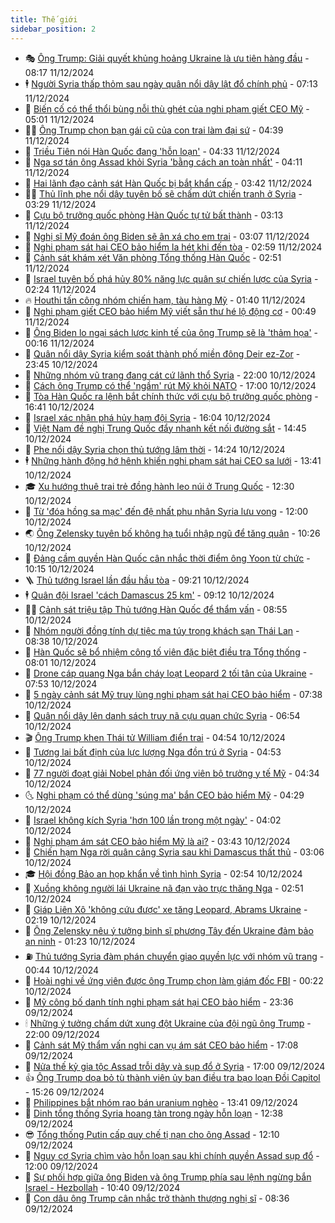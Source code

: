 ```yaml
---
title: Thế giới
sidebar_position: 2
---
```


<!-- vnexpress-the-gioi:START -->
- 🎭 [Ông Trump: Giải quyết khủng hoảng Ukraine là ưu tiên hàng đầu](https://vnexpress.net/ong-trump-giai-quyet-khung-hoang-ukraine-la-uu-tien-hang-dau-4826536.html) - 08:17 11/12/2024
- 🕴 [Người Syria thấp thỏm sau ngày quân nổi dậy lật đổ chính phủ](https://vnexpress.net/nguoi-syria-thap-thom-sau-ngay-quan-noi-day-lat-do-chinh-phu-4826080.html) - 07:13 11/12/2024
- 🤭 [Biến cố có thể thổi bùng nỗi thù ghét của nghi phạm giết CEO Mỹ](https://vnexpress.net/bien-co-co-the-thoi-bung-noi-thu-ghet-cua-nghi-pham-giet-ceo-my-4826297.html) - 05:01 11/12/2024
- 🧑‍💻 [Ông Trump chọn bạn gái cũ của con trai làm đại sứ](https://vnexpress.net/ong-trump-chon-ban-gai-cu-cua-con-trai-lam-dai-su-4826411.html) - 04:39 11/12/2024
- 🦏 [Triều Tiên nói Hàn Quốc đang &#39;hỗn loạn&#39;](https://vnexpress.net/trieu-tien-noi-han-quoc-dang-hon-loan-4826349.html) - 04:33 11/12/2024
- 🦒 [Nga sơ tán ông Assad khỏi Syria &#39;bằng cách an toàn nhất&#39;](https://vnexpress.net/nga-so-tan-ong-assad-khoi-syria-bang-cach-an-toan-nhat-4826318.html) - 04:11 11/12/2024
- 🌈 [Hai lãnh đạo cảnh sát Hàn Quốc bị bắt khẩn cấp](https://vnexpress.net/hai-lanh-dao-canh-sat-han-quoc-bi-bat-khan-cap-4826316.html) - 03:42 11/12/2024
- 🧑‍🏫 [Thủ lĩnh phe nổi dậy tuyên bố sẽ chấm dứt chiến tranh ở Syria](https://vnexpress.net/thu-linh-phe-noi-day-tuyen-bo-se-cham-dut-chien-tranh-o-syria-4826320.html) - 03:29 11/12/2024
- 🐲 [Cựu bộ trưởng quốc phòng Hàn Quốc tự tử bất thành](https://vnexpress.net/cuu-bo-truong-quoc-phong-han-quoc-tu-tu-bat-thanh-4826402.html) - 03:13 11/12/2024
- 🦒 [Nghị sĩ Mỹ đoán ông Biden sẽ ân xá cho em trai](https://vnexpress.net/nghi-si-my-doan-ong-biden-se-an-xa-cho-em-trai-4826326.html) - 03:07 11/12/2024
- 🐻 [Nghi phạm sát hại CEO bảo hiểm la hét khi đến tòa](https://vnexpress.net/nghi-pham-sat-hai-ceo-bao-hiem-la-het-khi-den-toa-4826311.html) - 02:59 11/12/2024
- 🚀 [Cảnh sát khám xét Văn phòng Tổng thống Hàn Quốc](https://vnexpress.net/canh-sat-kham-xet-van-phong-tong-thong-han-quoc-4826393.html) - 02:51 11/12/2024
- 🥰 [Israel tuyên bố phá hủy 80% năng lực quân sự chiến lược của Syria](https://vnexpress.net/israel-tuyen-bo-pha-huy-80-nang-luc-quan-su-chien-luoc-cua-syria-4826285.html) - 02:24 11/12/2024
- 🔥 [Houthi tấn công nhóm chiến hạm, tàu hàng Mỹ](https://vnexpress.net/houthi-tan-cong-nhom-chien-ham-tau-hang-my-4826289.html) - 01:40 11/12/2024
- 🥳 [Nghi phạm giết CEO bảo hiểm Mỹ viết sẵn thư hé lộ động cơ](https://vnexpress.net/nghi-pham-giet-ceo-bao-hiem-my-viet-san-thu-he-lo-dong-co-4826141.html) - 00:49 11/12/2024
- 💼 [Ông Biden lo ngại sách lược kinh tế của ông Trump sẽ là &#39;thảm họa&#39;](https://vnexpress.net/ong-biden-lo-ngai-sach-luoc-kinh-te-cua-ong-trump-se-la-tham-hoa-4826280.html) - 00:16 11/12/2024
- 🤡 [Quân nổi dậy Syria kiểm soát thành phố miền đông Deir ez-Zor](https://vnexpress.net/quan-noi-day-syria-kiem-soat-thanh-pho-mien-dong-deir-ez-zor-4826282.html) - 23:45 10/12/2024
- 🌁 [Những nhóm vũ trang đang cát cứ lãnh thổ Syria](https://vnexpress.net/nhung-nhom-vu-trang-dang-cat-cu-lanh-tho-syria-4825968.html) - 22:00 10/12/2024
- 🤩 [Cách ông Trump có thể &#39;ngầm&#39; rút Mỹ khỏi NATO](https://vnexpress.net/cach-ong-trump-co-the-ngam-rut-my-khoi-nato-4825672.html) - 17:00 10/12/2024
- 🎉 [Tòa Hàn Quốc ra lệnh bắt chính thức với cựu bộ trưởng quốc phòng](https://vnexpress.net/toa-han-quoc-ra-lenh-bat-chinh-thuc-voi-cuu-bo-truong-quoc-phong-4826263.html) - 16:41 10/12/2024
- 🎉 [Israel xác nhận phá hủy hạm đội Syria](https://vnexpress.net/israel-xac-nhan-pha-huy-ham-doi-syria-4826255.html) - 16:04 10/12/2024
- 🌁 [Việt Nam đề nghị Trung Quốc đẩy nhanh kết nối đường sắt](https://vnexpress.net/viet-nam-de-nghi-trung-quoc-day-nhanh-ket-noi-duong-sat-4826246.html) - 14:45 10/12/2024
- 🌊 [Phe nổi dậy Syria chọn thủ tướng lâm thời](https://vnexpress.net/phe-noi-day-syria-chon-thu-tuong-lam-thoi-4826248.html) - 14:24 10/12/2024
- 🕴 [Những hành động hớ hênh khiến nghi phạm sát hại CEO sa lưới](https://vnexpress.net/nhung-hanh-dong-ho-henh-khien-nghi-pham-sat-hai-ceo-sa-luoi-4826242.html) - 13:41 10/12/2024
- 🎓 [Xu hướng thuê trai trẻ đồng hành leo núi ở Trung Quốc](https://vnexpress.net/xu-huong-thue-trai-tre-dong-hanh-leo-nui-o-trung-quoc-4826146.html) - 12:30 10/12/2024
- 🦩 [Từ &#39;đóa hồng sa mạc&#39; đến đệ nhất phu nhân Syria lưu vong](https://vnexpress.net/tu-doa-hong-sa-mac-den-de-nhat-phu-nhan-syria-luu-vong-4825641.html) - 12:00 10/12/2024
- 🌏 [Ông Zelensky tuyên bố không hạ tuổi nhập ngũ để tăng quân](https://vnexpress.net/ong-zelensky-tuyen-bo-khong-ha-tuoi-nhap-ngu-de-tang-quan-4826173.html) - 10:26 10/12/2024
- 🌋 [Đảng cầm quyền Hàn Quốc cân nhắc thời điểm ông Yoon từ chức](https://vnexpress.net/dang-cam-quyen-han-quoc-can-nhac-thoi-diem-ong-yoon-tu-chuc-4826170.html) - 10:15 10/12/2024
- 🪜 [Thủ tướng Israel lần đầu hầu tòa](https://vnexpress.net/thu-tuong-israel-lan-dau-hau-toa-4826139.html) - 09:21 10/12/2024
- 🕴 [Quân đội Israel &#39;cách Damascus 25 km&#39;](https://vnexpress.net/quan-doi-israel-cach-damascus-25-km-4826123.html) - 09:12 10/12/2024
- 🧑‍🏫 [Cảnh sát triệu tập Thủ tướng Hàn Quốc để thẩm vấn](https://vnexpress.net/canh-sat-trieu-tap-thu-tuong-han-quoc-de-tham-van-4826111.html) - 08:55 10/12/2024
- 🌮 [Nhóm người đồng tính dự tiệc ma túy trong khách sạn Thái Lan](https://vnexpress.net/nhom-nguoi-dong-tinh-du-tiec-ma-tuy-trong-khach-san-thai-lan-4826070.html) - 08:38 10/12/2024
- 🚦 [Hàn Quốc sẽ bổ nhiệm công tố viên đặc biệt điều tra Tổng thống](https://vnexpress.net/han-quoc-se-bo-nhiem-cong-to-vien-dac-biet-dieu-tra-tong-thong-4826087.html) - 08:01 10/12/2024
- 💫 [Drone cáp quang Nga bắn cháy loạt Leopard 2 tối tân của Ukraine](https://vnexpress.net/drone-cap-quang-nga-ban-chay-loat-leopard-2-toi-tan-cua-ukraine-4826024.html) - 07:53 10/12/2024
- 🤡 [5 ngày cảnh sát Mỹ truy lùng nghi phạm sát hại CEO bảo hiểm](https://vnexpress.net/5-ngay-canh-sat-my-truy-lung-nghi-pham-sat-hai-ceo-bao-hiem-4825879.html) - 07:38 10/12/2024
- 🦣 [Quân nổi dậy lên danh sách truy nã cựu quan chức Syria](https://vnexpress.net/quan-noi-day-len-danh-sach-truy-na-cuu-quan-chuc-syria-4825959.html) - 06:54 10/12/2024
- 🎬 [Ông Trump khen Thái tử William điển trai](https://vnexpress.net/ong-trump-khen-thai-tu-william-dien-trai-4825938.html) - 04:54 10/12/2024
- 🎉 [Tương lai bất định của lực lượng Nga đồn trú ở Syria](https://vnexpress.net/tuong-lai-bat-dinh-cua-luc-luong-nga-don-tru-o-syria-4825464.html) - 04:53 10/12/2024
- 🎡 [77 người đoạt giải Nobel phản đối ứng viên bộ trưởng y tế Mỹ](https://vnexpress.net/77-nguoi-doat-giai-nobel-phan-doi-ung-vien-bo-truong-y-te-my-4825906.html) - 04:34 10/12/2024
- 🌜 [Nghi phạm có thể dùng &#39;súng ma&#39; bắn CEO bảo hiểm Mỹ](https://vnexpress.net/nghi-pham-co-the-dung-sung-ma-ban-ceo-bao-hiem-my-4825943.html) - 04:29 10/12/2024
- 🎡 [Israel không kích Syria &#39;hơn 100 lần trong một ngày&#39;](https://vnexpress.net/israel-khong-kich-syria-hon-100-lan-trong-mot-ngay-4825905.html) - 04:02 10/12/2024
- 🤗 [Nghi phạm ám sát CEO bảo hiểm Mỹ là ai?](https://vnexpress.net/nghi-pham-am-sat-ceo-bao-hiem-my-la-ai-4825900.html) - 03:43 10/12/2024
- 🦩 [Chiến hạm Nga rời quân cảng Syria sau khi Damascus thất thủ](https://vnexpress.net/chien-ham-nga-roi-quan-cang-syria-sau-khi-damascus-that-thu-4825869.html) - 03:06 10/12/2024
- 🎓 [Hội đồng Bảo an họp khẩn về tình hình Syria](https://vnexpress.net/hoi-dong-bao-an-hop-khan-ve-tinh-hinh-syria-4825871.html) - 02:54 10/12/2024
- 🌁 [Xuồng không người lái Ukraine nã đạn vào trực thăng Nga](https://vnexpress.net/xuong-khong-nguoi-lai-ukraine-na-dan-vao-truc-thang-nga-4825862.html) - 02:51 10/12/2024
- 🤩 [Giáp Liên Xô &#39;không cứu được&#39; xe tăng Leopard, Abrams Ukraine](https://vnexpress.net/giap-lien-xo-khong-cuu-duoc-xe-tang-leopard-abrams-ukraine-4825664.html) - 02:19 10/12/2024
- 👹 [Ông Zelensky nêu ý tưởng binh sĩ phương Tây đến Ukraine đảm bảo an ninh](https://vnexpress.net/ong-zelensky-neu-y-tuong-binh-si-phuong-tay-den-ukraine-dam-bao-an-ninh-4825845.html) - 01:23 10/12/2024
- ⛽️ [Thủ tướng Syria đàm phán chuyển giao quyền lực với nhóm vũ trang](https://vnexpress.net/thu-tuong-syria-dam-phan-chuyen-giao-quyen-luc-voi-nhom-vu-trang-4825846.html) - 00:44 10/12/2024
- 🚀 [Hoài nghi về ứng viên được ông Trump chọn làm giám đốc FBI](https://vnexpress.net/hoai-nghi-ve-ung-vien-duoc-ong-trump-chon-lam-giam-doc-fbi-4822613.html) - 00:22 10/12/2024
- 🎡 [Mỹ công bố danh tính nghi phạm sát hại CEO bảo hiểm](https://vnexpress.net/my-cong-bo-danh-tinh-nghi-pham-sat-hai-ceo-bao-hiem-4825836.html) - 23:36 09/12/2024
- 🕯 [Những ý tưởng chấm dứt xung đột Ukraine của đội ngũ ông Trump](https://vnexpress.net/nhung-y-tuong-cham-dut-xung-dot-ukraine-cua-doi-ngu-ong-trump-4824746.html) - 22:00 09/12/2024
- 🐻 [Cảnh sát Mỹ thẩm vấn nghi can vụ ám sát CEO bảo hiểm](https://vnexpress.net/canh-sat-my-tham-van-nghi-can-vu-am-sat-ceo-bao-hiem-4825823.html) - 17:08 09/12/2024
- 🚦 [Nửa thế kỷ gia tộc Assad trỗi dậy và sụp đổ ở Syria](https://vnexpress.net/nua-the-ky-gia-toc-assad-troi-day-va-sup-do-o-syria-4825416.html) - 17:00 09/12/2024
- 👍 [Ông Trump dọa bỏ tù thành viên ủy ban điều tra bạo loạn Đồi Capitol](https://vnexpress.net/ong-trump-doa-bo-tu-thanh-vien-uy-ban-dieu-tra-bao-loan-doi-capitol-4825809.html) - 15:26 09/12/2024
- 🚀 [Philippines bắt nhóm rao bán uranium nghèo](https://vnexpress.net/philippines-bat-nhom-rao-ban-uranium-ngheo-4825800.html) - 13:41 09/12/2024
- 🌮 [Dinh tổng thống Syria hoang tàn trong ngày hỗn loạn](https://vnexpress.net/dinh-tong-thong-syria-hoang-tan-trong-ngay-hon-loan-4825771.html) - 12:38 09/12/2024
- 😎 [Tổng thống Putin cấp quy chế tị nạn cho ông Assad](https://vnexpress.net/tong-thong-putin-cap-quy-che-ti-nan-cho-ong-assad-4825767.html) - 12:10 09/12/2024
- 🐲 [Nguy cơ Syria chìm vào hỗn loạn sau khi chính quyền Assad sụp đổ](https://vnexpress.net/nguy-co-syria-chim-vao-hon-loan-sau-khi-chinh-quyen-assad-sup-do-4825406.html) - 12:00 09/12/2024
- 💫 [Sự phối hợp giữa ông Biden và ông Trump phía sau lệnh ngừng bắn Israel - Hezbollah](https://vnexpress.net/su-phoi-hop-giua-ong-biden-va-ong-trump-phia-sau-lenh-ngung-ban-israel-hezbollah-4821718.html) - 10:40 09/12/2024
- 👀 [Con dâu ông Trump cân nhắc trở thành thượng nghị sĩ](https://vnexpress.net/con-dau-ong-trump-can-nhac-tro-thanh-thuong-nghi-si-4825556.html) - 08:36 09/12/2024<!-- vnexpress-the-gioi:END -->